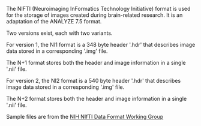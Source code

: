 The NIFTI (Neuroimaging InFormatics Technology Initiative) format is used for the storage of images created during brain-related research. It is an adaptation of the ANALYZE 7.5 format.

Two versions exist, each with two variants.

For version 1, the NI1 format is a 348 byte header '.hdr' that describes image data stored in a corresponding '.img' file.

The N+1 format stores both the header and image information in a single '.nii' file.

For version 2, the NI2 format is a 540 byte header '.hdr' that describes image data stored in a corresponding '.img' file.

The N+2 format stores both the header and image information in a single '.nii' file.

Sample files are from the [NIH NIfTI Data Format Working Group](https://nifti.nimh.nih.gov/)